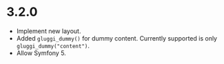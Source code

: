 3.2.0
=====

*   Implement new layout.
*   Added `gluggi_dummy()` for dummy content. Currently supported is only `gluggi_dummy("content")`.
*   Allow Symfony 5.
